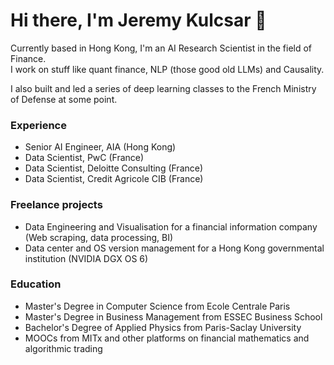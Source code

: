 # Hi there, I'm Jeremy Kulcsar 👋

Currently based in Hong Kong, I'm an AI Research Scientist in the field of Finance.  
I work on stuff like quant finance, NLP (those good old LLMs) and Causality.

I also built and led a series of deep learning classes to the French Ministry of Defense at some point.

### Experience
- Senior AI Engineer, AIA (Hong Kong)
- Data Scientist, PwC (France)
- Data Scientist, Deloitte Consulting (France)
- Data Scientist, Credit Agricole CIB (France)

### Freelance projects
- Data Engineering and Visualisation for a financial information company (Web scraping, data processing, BI)
- Data center and OS version management for a Hong Kong governmental institution (NVIDIA DGX OS 6)

### Education
- Master's Degree in Computer Science from Ecole Centrale Paris
- Master's Degree in Business Management from ESSEC Business School
- Bachelor's Degree of Applied Physics from Paris-Saclay University
- MOOCs from MITx and other platforms on financial mathematics and algorithmic trading
